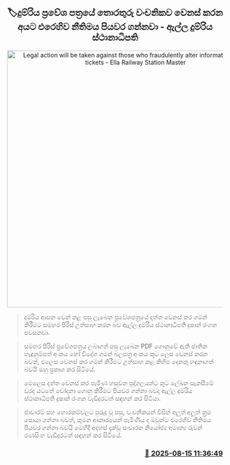 <p align='center'><b><h2 align='center' title='Legal action will be taken against those who fraudulently alter information on train tickets - Ella Railway Station Master'>🏷දුම්රිය ප්‍රවේශ පත්‍රයේ තොරතුරු වංචනිකව වෙනස් කරන අයට එරෙහිව නීතිමය පියවර ගන්නවා - ඇල්ල දුම්රිය ස්ථානාධිපති</h2></b></p>
<p align='center'><img src='https://helakuru.sgp1.cdn.digitaloceanspaces.com/esana/images/lib/trainjaffna.jpg' width='600' alt='Legal action will be taken against those who fraudulently alter information on train tickets - Ella Railway Station Master'></p>

> දුම්රිය ආසන වෙන් කළ පසු ලැබෙන ප්‍රවේශපත්‍රයේ දත්ත වෙනස් කර ගමන් කිරීමට සමහර පිරිස් උත්සාහ කරන බව ඇල්ල දුම්රිය ස්ථානාධිපති දුෂාන් රංගන පවසනවා.

> සමහර පිරිස් ප්‍රවේශපත්‍රය ලබාගත් පසු ලැබෙන PDF ගොනුවේ ඇති ජාතික හැඳුනුම්පත් අංකය හෝ විදේශ ගමන් බලපත්‍ර අංකය කූට ලෙස වෙනස් කරන බවත්, එලෙස වෙනස් කර ගමන් කිරීමට උත්සාහ කළ කිහිප දෙනකු හඳුනාගත් බවයි ඔහු ප්‍රකාශ කර සිටියේ.

> මෙලෙස දත්ත වෙනස් කර පැමිණ හසුවන පුද්ගලයන්ට කූට ලේඛන සැකසීමේ වරද යටතේ චෝදනා ගොනු කිරීමට පියවර ගන්නා බවද ඇල්ල දුම්රිය ස්ථානාධිපති දුෂාන් රංගන වැඩිදුරටත් සඳහන් කර සිටියා.

> ජාවාරම් සහ හොරකම්වලට පුරුදු වූ පසු, වංචනිකයන් විසින් අලුත් අලුත් ක්‍රම සොයා ගන්නා බවත්, කුමන ආකාරයෙන් පැමිණිය ද ඔවුන්ට එරෙහිව නීතිමය පියවර ගන්නා බවයි මෙහිදී අදහස් දැක්වූ සංචාරක නියෝජ්‍ය අමාත්‍ය රුවන් රණසිංහ වැඩිදුරටත් සඳහන් කර සිටියේ. 



<h3 align='right'><a href='https://www.helakuru.lk/esana/p/112727/'>📅 2025-08-15 11:36:49</a></h3>
